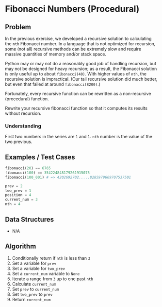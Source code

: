 # Fibonacci Numbers (Procedural)

## Problem

In the previous exercise, we developed a recursive solution to calculating the `nth` Fibonacci number. In a language that is not optimized for recursion, some (not all) recursive methods can be extremely slow and require massive quantities of memory and/or stack space.

Python may or may not do a reasonably good job of handling recursion, but may not be designed for heavy recursion; as a result, the Fibonacci solution is only useful up to about `fibonacci(40)`. With higher values of `nth`, the recursive solution is impractical. (Our tail recursive solution did much better, but even that failed at around `fibonacci(8200)`.)

Fortunately, every recursive function can be rewritten as a non-recursive (procedural) function.

Rewrite your recursive fibonacci function so that it computes its results without recursion.

### Understanding

First two numbers in the series are `1` and `1`.
`nth` number is the value of the two previous.

## Examples / Test Cases

```python
fibonacci(20) == 6765
fibonacci(100) == 354224848179261915075
fibonacci(100_001) # => 4202692702.....8285979669707537501

prev = 2
two_prev = 1
position = 4
current_num = 3
nth = 4
```

## Data Structures

- N/A

## Algorithm

1. Conditionally return if `nth` is less than `3`
2. Set a variable for `prev`
3. Set a variable for `two_prev`
4. Set a `current_num` variable to `None`
4. Iterate a range from `3` up to one past `nth`
5.   Calculate `current_num`
6.   Set `prev` to `current_num`
7.   Set `two_prev` to `prev`
8. Return `current_num`
